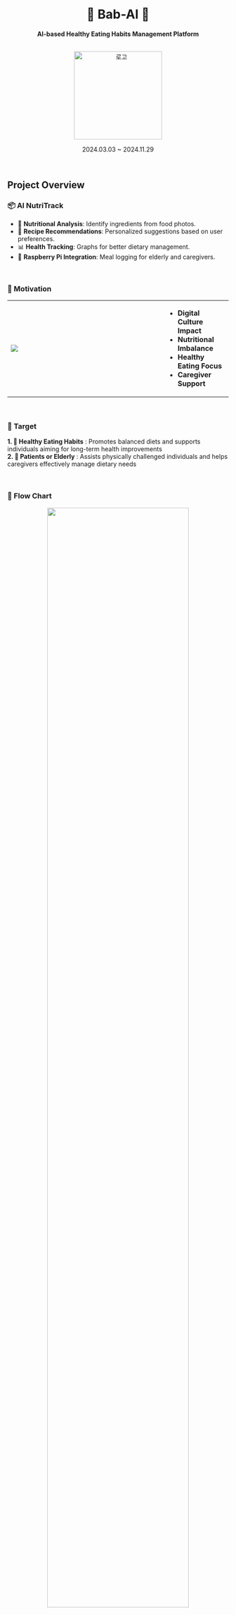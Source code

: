 <div align="center">
  
  # 🍙 Bab-Al 🍙 
  **AI-based Healthy Eating Habits Management Platform**  
  
  <br>
  <img src="https://github.com/user-attachments/assets/ed8c04ef-7b31-4ec4-b3ba-c794927d6fe5" alt="로고" width="200">   

  2024.03.03 ~ 2024.11.29
</div>

<br>

## Project Overview
### 📦 AI NutriTrack
- 🥗 **Nutritional Analysis**: Identify ingredients from food photos.
- 🍳 **Recipe Recommendations**: Personalized suggestions based on user preferences.
- 📊 **Health Tracking**: Graphs for better dietary management.
- 🤝 **Raspberry Pi Integration**: Meal logging for elderly and caregivers.
<br>

### 🤒 Motivation
<table>
  <tr>
    <td width="70%"><img src="https://github.com/user-attachments/assets/f907903b-d5e3-4578-92ff-7edc0457832f"></td>
    <td width="30%">
      <ul>
        <li><b>Digital Culture Impact</b></li>
        <li><b>Nutritional Imbalance</b></li>
        <li><b>Healthy Eating Focus</b></li>
        <li><b>Caregiver Support</b></li>
      </ul>
    </td>
  </tr>
</table>

<br>

### 🎯 Target
**1. 🍎 Healthy Eating Habits** : Promotes balanced diets and supports individuals aiming for long-term health improvements  
**2. 🧓 Patients or Elderly** : Assists physically challenged individuals and helps caregivers effectively manage dietary needs

<br>

### 🌌 Flow Chart
<div align="center">
  <img src="https://github.com/user-attachments/assets/8dc4bfbb-e954-4f69-aa61-66541d962fb5" width="80%">
</div>

<br>

## Techniques
### 🔧 Tools

| **Category**    | **Technologies**                                                                                             |
|------------------|-------------------------------------------------------------------------------------------------------------|
| **AI**          | ![Flask](https://img.shields.io/badge/-Flask-000000?style=flat-square&logo=flask) ![Python](https://img.shields.io/badge/-Python-3776AB?style=flat-square&logo=python&logoColor=white) ![TensorFlow](https://img.shields.io/badge/-TensorFlow-FF6F00?style=flat-square&logo=tensorflow&logoColor=white) ![PyTorch](https://img.shields.io/badge/-PyTorch-EE4C2C?style=flat-square&logo=pytorch&logoColor=white) |
| **Frontend**     | ![Swift](https://img.shields.io/badge/-Swift-FA7343?style=flat-square&logo=swift&logoColor=white) ![Xcode](https://img.shields.io/badge/-Xcode-1575F9?style=flat-square&logo=xcode&logoColor=white) |
| **Backend**      | ![Spring Boot](https://img.shields.io/badge/-Spring%20Boot-6DB33F?style=flat-square&logo=spring-boot&logoColor=white) ![Java](https://img.shields.io/badge/-Java-007396?style=flat-square&logo=java&logoColor=white) ![AWS](https://img.shields.io/badge/-AWS-FF9900?style=flat-square&logo=amazon-aws&logoColor=white) ![MySQL](https://img.shields.io/badge/-MySQL-4479A1?style=flat-square&logo=mysql&logoColor=white) |
| **Embedded System** | ![Raspberry Pi](https://img.shields.io/badge/-Raspberry%20Pi-A22846?style=flat-square&logo=raspberry-pi&logoColor=white) ![C](https://img.shields.io/badge/-C-A8B9CC?style=flat-square&logo=c&logoColor=white) ![Linux](https://img.shields.io/badge/-Linux-FCC624?style=flat-square&logo=linux&logoColor=black) |
| **Others**        | ![GitHub](https://img.shields.io/badge/-GitHub-181717?style=flat-square&logo=github&logoColor=white) ![VS Code](https://img.shields.io/badge/-VS%20Code-007ACC?style=flat-square&logo=visual-studio-code&logoColor=white) ![IntelliJ IDEA](https://img.shields.io/badge/-IntelliJ%20IDEA-000000?style=flat-square&logo=intellij-idea&logoColor=white) ![Colab](https://img.shields.io/badge/-Colab-F9AB00?style=flat-square&logo=google-colab&logoColor=white) ![ngrok](https://img.shields.io/badge/-ngrok-1F1E1F?style=flat-square&logo=ngrok&logoColor=white) |

<br>

### 🛠️ Architecture
<div align="center">
  <img src="https://github.com/user-attachments/assets/ed0908ef-8279-45b1-bd40-10c7820664a1">
</div>

<br>

### 🧶 Algorithm
#### 1. Raspberry Pi Kernel Module for Camera
<table>
  <tr>
    <td>
      <p align="center">
        <img src="https://github.com/user-attachments/assets/3f8d51cd-f4b3-4041-8442-aa5d9424afeb" width="80%">
      </p>
    </td>
  </tr>
  <tr>
    <td>
      <ul>
        <li>When the user presses a button, the connected <strong>Raspberry Pi</strong> takes a picture using the <strong>camera module</strong>.</li>
        <li>The captured image is automatically sent to our <strong>AI server</strong> for processing.</li>
        <li>The detected food name and nutritional information are then sent to our <strong>backend server</strong> via a POST request.</li>
        <li>Consequently, the user's family or caregivers can view the meal records through our <strong>iOS app</strong>.</li>
      </ul>
    </td>
  </tr>
</table>

#### 2. Food Object Detection & Nutrient Estimation
<table>
  <tr>
    <td>
      <p align="center">
        <img src="https://github.com/user-attachments/assets/01842f63-0a77-46db-bf57-fb42e1c8a274" width="80%">
      </p>
    </td>
  </tr>
  <tr>
    <td>
      <ul>
        <li>The received image file is resized to <strong>640x640px</strong>, and the filename is modified to include the current time.</li>
        <li>The image is saved on <strong>Google Drive</strong> in a specified folder.</li>
        <li>Food object detection is performed using a trained model, and the results are stored in a `.txt` file.</li>
        <li>The system reads the result and extracts the class codes of the detected food items.</li>
        <li>The same image is then used for quantity estimation using a different model, which estimates the number of food items based on bounding boxes and reference objects.</li>
        <li>The quantity and nutritional content of the detected food are calculated and sent as a <strong>JSON response</strong> to the client.</li>
      </ul>
    </td>
  </tr>
</table>

#### 3. Recipe Recommendation
<table>
  <tr>
    <td>
      <p align="center">
        <img src="https://github.com/user-attachments/assets/ccab78fe-5586-4add-bdba-ab953f8e12a2" width="80%">
      </p>
    </td>
  </tr>
  <tr>
    <td>
      <ul>
        <li>The recommendation system provides two recipes based on the user's information, such as age, gender, and dietary preferences.</li>
        <li>First, food data is filtered based on a 7:3 ratio between ingredients and tags.</li>
        <li>Nutritional components like carbohydrates, proteins, and fats are converted into vectors, and cosine similarity with the user's vector is used to generate the first recommendation.</li>
        <li>The second recommendation is based on the first recommendation and other users' consumption patterns, using a <strong>NGCF-based model</strong> in the RecBole framework to predict similar items.</li>
      </ul>
    </td>
  </tr>
</table>

<br>

## Application
### 🎞️ [Video](https://youtu.be/neTSmxHLIRQ?si=FmVLHrGp9E3OCn7v) 🎞️
|Landing|SignUp 1|SignUp 2|SignUp 3|
|:------:|:-----:|:-----:|:-----:|
|<img src="https://github.com/user-attachments/assets/48682f1f-c726-43a1-80a4-727748d60577" width="250" height="450">|<img src="https://github.com/user-attachments/assets/16e3303d-2cec-4c1b-b794-656f8a1b5578" width="250" height="450">|<img src="https://github.com/user-attachments/assets/9e0e6784-cf2b-4586-b8ae-77d3c4ba0f41" width="250" height="450">|<img src="https://github.com/user-attachments/assets/5ac7363e-1f6a-41f8-8b55-11502fdf412b" width="250" height="450">|

|SignUp 4|Login|Dashboard|Meal Recording|
|:------:|:-----:|:-----:|:-----:|
|<img src="https://github.com/user-attachments/assets/fbc3cb3a-bd28-4e00-b210-9f167f3fa502" width="250" height="450">|<img src="https://github.com/user-attachments/assets/c37075bf-f5a2-482d-bfb0-c32980c8ee49" width="250" height="450">|<img src="https://github.com/user-attachments/assets/11b3ced2-d614-4b18-b8d1-ceb230b523e7" width="250" height="450">|<img src="https://github.com/user-attachments/assets/7860efae-bb5c-4b88-ac0e-aa53bb0c6f20" width="250" height="450">|

|Statistics|Search Ingredients|Recipe Recommendation|Profile|
|:------:|:-----:|:-----:|:-----:|
|<img src="https://github.com/user-attachments/assets/ad8688a9-b591-412d-98df-6fea7150e100" width="250" height="450">|<img src="https://github.com/user-attachments/assets/52e7f130-a478-485d-b769-051a5f5796d4" width="250" height="450">|<img src="https://github.com/user-attachments/assets/21533f2b-8441-4ea3-9970-44581552d9d6" width="250" height="450">|<img src="https://github.com/user-attachments/assets/a07f3039-0a0b-4a19-8248-c28d189e1594" width="250" height="450">

<br>

## Members
<div>
  <table align="center">
      <tr>
         <td align="center">
          <a href="https://github.com/alsrudursla">                 
              <img src="https://avatars.githubusercontent.com/alsrudursla" width="150" />            
          </a>
          </td>
          <td align="center">
              <a href="https://github.com/great-whiteshark">                 
                  <img src="https://avatars.githubusercontent.com/great-whiteshark" width="150" />            
              </a>
          </td>
          <td align="center">
              <a href="https://github.com/glyserin">                 
                  <img src="https://avatars.githubusercontent.com/glyserin" width="150" />            
              </a>
          </td>
      </tr>
      <tr>
          <td align="center"><a href="https://github.com/alsrudursla">Minkyung Lee</td>
          <td align="center"><a href="https://github.com/great-whiteshark">Sangah Park</td>
          <td align="center"><a href="https://github.com/glyserin">Serin Jeong</td>
      </tr>
      <tr>
          <td align="center">Backend & AI (Recipe Recommendation)</td>
          <td align="center">AI (Food Object Detection & Nutrient Estimation)</td>
          <td align="center">Frontend & Embedded System</td>
      </tr>
  </table>
</div>

<br>

## History ... 🗝️
- <a href="https://docs.google.com/presentation/d/1QrXeJSxBtcstQ_Zlqwcslb58-KhQvGwz/edit?usp=sharing&ouid=100038788088422788715&rtpof=true&sd=true">Project Proposal
- <a href="https://docs.google.com/presentation/d/1JiIgi8jT8OxlzkW1yJh-92o-bsgXVcgb/edit?usp=sharing&ouid=100038788088422788715&rtpof=true&sd=true">1st Semester Mid-term
- <a href="https://docs.google.com/presentation/d/14JxHUYh8s5p_rD2p4OF90fvD5BDoZupl/edit?usp=sharing&ouid=100038788088422788715&rtpof=true&sd=true">1st Semester Final
- <a href="https://docs.google.com/presentation/d/1JzbhbOjaKnPiNo5ilgzPBzcCjH2JMH8k/edit?usp=sharing&ouid=100038788088422788715&rtpof=true&sd=true">2nd Semester Mid-term
- <a href="https://docs.google.com/presentation/d/1AUCGKxoDh1jkbA120qPAnuFhUc49Ij1t/edit?usp=sharing&ouid=100038788088422788715&rtpof=true&sd=true">2nd Semeter Final
- <a href="https://docs.google.com/presentation/d/12fUdrlWIgzY9HeWGDnD6bRjLianSQhyP/edit?usp=sharing&ouid=100038788088422788715&rtpof=true&sd=true">The Last
